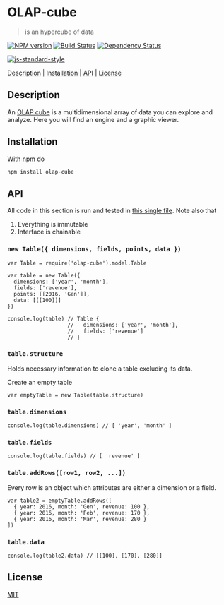 # OLAP-cube

> is an hypercube of data

[![NPM version](https://badge.fury.io/js/OLAP-cube.svg)](http://badge.fury.io/js/OLAP-cube) [![Build Status](https://travis-ci.org/fibo/OLAP-cube.svg?branch=master)](https://travis-ci.org/fibo/OLAP-cube?branch=master) [![Dependency Status](https://david-dm.org/fibo/OLAP-cube.svg)](https://david-dm.org/fibo/OLAP-cube)

[![js-standard-style](https://cdn.rawgit.com/feross/standard/master/badge.svg)](https://github.com/feross/standard)

[Description](#description) |
[Installation](#installation) |
[API](#api) |
[License](#license)

## Description

An [OLAP cube][OLAP_cube] is a multidimensional array of data you can
explore and analyze. Here you will find an engine and a graphic viewer.

## Installation

With [npm] do

```bash
npm install olap-cube
```

## API

All code in this section is run and tested in [this single file][test_api].
Note also that

1. Everything is immutable
2. Interface is chainable

### `new Table({ dimensions, fields, points, data })`

```javascripts
var Table = require('olap-cube').model.Table

var table = new Table({
  dimensions: ['year', 'month'],
  fields: ['revenue'],
  points: [[2016, 'Gen']],
  data: [[[100]]]
})

console.log(table) // Table {
                   //   dimensions: ['year', 'month'],
                   //   fields: ['revenue']
                   // }
```

### `table.structure`

Holds necessary information to clone a table excluding its data.

Create an empty table

```javascripts
var emptyTable = new Table(table.structure)
```

### `table.dimensions`

```javascripts
console.log(table.dimensions) // [ 'year', 'month' ]
```

### `table.fields`

```javascripts
console.log(table.fields) // [ 'revenue' ]
```

### `table.addRows([row1, row2, ...])`

Every row is an object which attributes are either a dimension or a field.

```javascripts
var table2 = emptyTable.addRows([
  { year: 2016, month: 'Gen', revenue: 100 },
  { year: 2016, month: 'Feb', revenue: 170 },
  { year: 2016, month: 'Mar', revenue: 280 }
])
```

### `table.data`

```javascripts
console.log(table2.data) // [[100], [170], [280]]
```

## License

[MIT](http://g14n.info/mit-license)

[OLAP_cube]: https://en.wikipedia.org/wiki/OLAP_cube "OLAP cube"
[npm]: https://npmjs.com "npm"
[test_api]: https://github.com/fibo/OLAP-cube/blob/master/test/readme/api.js "test API"
